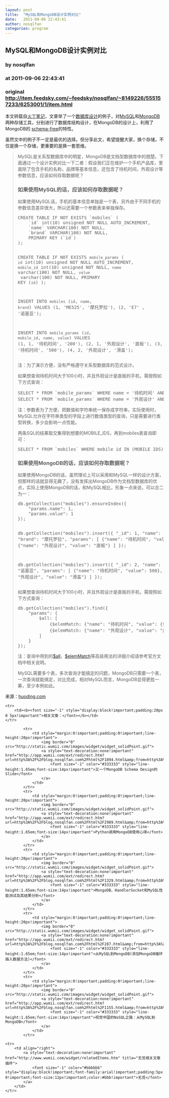 ```yaml
---
layout: post
title:  "MySQL和MongoDB设计实例对比"
date:   2011-09-06 22:43:41
author: nosqlfan
categories: program
---
```


## MySQL和MongoDB设计实例对比
### by nosqlfan
### at 2011-09-06 22:43:41
### original <http://item.feedsky.com/~feedsky/nosqlfan/~8149226/555157233/6253001/1/item.html>

<p>本文转载自<a href="http://huoding.com/">火丁笔记</a>，文章举了一个<span><a href="http://blog.nosqlfan.com/tags/%e6%95%b0%e6%8d%ae%e5%ba%93%e8%ae%be%e8%ae%a1" title="查看 数据库设计 的全部文章">数据库设计</a></span>的例子，对<span><a href="http://blog.nosqlfan.com/tags/mysql" title="查看 MySQL 的全部文章">MySQL</a></span>和<span><a href="http://blog.nosqlfan.com/tags/mongodb" title="查看 MongoDB 的全部文章">MongoDB</a></span>两种存储工具，分别进行了数据库结构设计，在MongoDB的设计上，利用了MongoDB的 <span><a href="http://blog.nosqlfan.com/tags/schema-free" title="查看 schema-free 的全部文章">schema-free</a></span>的特性。</p>
<p>虽然文中的例子不一定是最优的选择。但分享此文，希望提醒大家，换个存储，不仅是换一个存储，更重要的是换一套思维。</p>
<blockquote><p>MySQL是关系型数据库中的明星，MongoDB是文档型数据库中的翘楚。下面通过一个设计实例对比一下二者：假设我们正在维护一个手机产品库，里面除了包含手机的名称，品牌等基本信息，还包含了待机时间，外观设计等参数信息，应该如何存取数据呢？</p>
<h3>如果使用MySQL的话，应该如何存取数据呢？</h3>
<p>如果使用MySQL话，手机的基本信息单独是一个表，另外由于不同手机的参数信息差异很大，所以还需要一个参数表来单独保存。</p>
<pre>CREATE TABLE IF NOT EXISTS `mobiles` (
    `id` int(10) unsigned NOT NULL AUTO_INCREMENT,
    `name` VARCHAR(100) NOT NULL,
    `brand` VARCHAR(100) NOT NULL,
    PRIMARY KEY (`id`)
);

CREATE TABLE IF NOT EXISTS `mobile_params` (
    `id` int(10) unsigned NOT NULL AUTO_INCREMENT,
    `mobile_id` int(10) unsigned NOT NULL,
    `name` varchar(100) NOT NULL,
    `value` varchar(100) NOT NULL,
    PRIMARY KEY (`id`)
);

INSERT INTO `mobiles` (`id`, `name`, `brand`) VALUES
(1, 'ME525', '摩托罗拉'),
(2, 'E7'   , '诺基亚');

INSERT INTO `mobile_params` (`id`, `mobile_id`, `name`, `value`) VALUES
(1, 1, '待机时间', '200'),
(2, 1, '外观设计', '直板'),
(3, 2, '待机时间', '500'),
(4, 2, '外观设计', '滑盖');</pre>
<p>注：为了演示方便，没有严格遵守关系型数据库的范式设计。</p>
<p>如果想查询待机时间大于100小时，并且外观设计是直板的手机，需按照如下方式查询：</p>
<pre>SELECT * FROM `mobile_params` WHERE name = &#39;待机时间&#39; AND value &gt; 100;
SELECT * FROM `mobile_params` WHERE name = &#39;外观设计&#39; AND value = &#39;直板&#39;;</pre>
<p>注：参数表为了方便，把数值和字符串统一保存成字符串，实际使用时，MySQL允许在字符串类型的字段上进行数值类型的查询，只是需要进行类型转换，多少会影响一点性能。</p>
<p>两条SQL的结果取交集得到想要的MOBILE_IDS，再到mobiles表查询即可：</p>
<pre>SELECT * FROM `mobiles` WHERE mobile_id IN (MOBILE_IDS)</pre>
<h3>如果使用MongoDB的话，应该如何存取数据呢？</h3>
<p>如果使用MongoDB的话，虽然理论上可以采用和MySQL一样的设计方案，但那样的话就显得无趣了，没有发挥出MongoDB作为文档型数据库的优点，实际上使用MongoDB的话，和MySQL相比，形象一点来说，可以合二为一：</p>
<pre>db.getCollection("mobiles").ensureIndex({
    "params.name": 1,
    "params.value": 1
});

db.getCollection("mobiles").insert({
    "_id": 1,
    "name": "ME525",
    "brand": "摩托罗拉",
    "params": [
        {"name": "待机时间", "value": 200},
        {"name": "外观设计", "value": "直板"}
    ]
});

db.getCollection("mobiles").insert({
    "_id": 2,
    "name": "E7",
    "brand": "诺基亚",
    "params": [
        {"name": "待机时间", "value": 500},
        {"name": "外观设计", "value": "滑盖"}
    ]
});</pre>
<p>如果想查询待机时间大于100小时，并且外观设计是直板的手机，需按照如下方式查询：</p>
<pre>db.getCollection("mobiles").find({
    "params": {
        $all: [
            {$elemMatch: {"name": "待机时间", "value": {$gt: 100}}},
            {$elemMatch: {"name": "外观设计", "value": "直板"}}
        ]
    }
});</pre>
<p>注：查询中用到的<a href="http://www.mongodb.org/display/DOCS/Advanced+Queries#AdvancedQueries-%24all">$all</a>，<a href="http://www.mongodb.org/display/DOCS/Advanced+Queries#AdvancedQueries-%24elemMatch">$elemMatch</a>等高级用法的详细介绍请参考官方文档中相关说明。</p>
<p>MySQL需要多个表，多次查询才能搞定的问题，MongoDB只需要一个表，一次查询就能搞定，对比完成，相对MySQL而言，MongoDB显得更胜一筹，至少本例如此。</p></blockquote>
<p>来源：<a href="http://huoding.com/2011/06/08/84">huoding.com</a></p>
<table cellspacing="0" cellpadding="2" border="0" width="100%" style="clear:both">
    
    <tr>
        <td><b><font size="-1" style="display:block!important;padding:20px 0 5px!important">相关文章：</font></b></td>
    </tr>
    
            <tr>
                <td style="margin:0!important;padding:0!important;line-height:20px!important">
                    <img border="0" src="http://static.wumii.com/images/widget/widget_solidPoint.gif">
                    <a style="text-decoration:none!important" href="http://app.wumii.com/ext/redirect.htm?url=http%3A%2F%2Fblog.nosqlfan.com%2Fhtml%2F1894.html&amp;from=http%3A%2F%2Fblog.nosqlfan.com%2Fhtml%2F2985.html">
                        <font size="-1" color="#333333" style="line-height:1.65em;font-size:14px!important">又一个MongoDB Schema Design的Slide</font>
                    </a>
                </td>
            </tr>
            <tr>
                <td style="margin:0!important;padding:0!important;line-height:20px!important">
                    <img border="0" src="http://static.wumii.com/images/widget/widget_solidPoint.gif">
                    <a style="text-decoration:none!important" href="http://app.wumii.com/ext/redirect.htm?url=http%3A%2F%2Fblog.nosqlfan.com%2Fhtml%2F2989.html&amp;from=http%3A%2F%2Fblog.nosqlfan.com%2Fhtml%2F2985.html">
                        <font size="-1" color="#333333" style="line-height:1.65em;font-size:14px!important">Python调用MongoDB使用心得</font>
                    </a>
                </td>
            </tr>
            <tr>
                <td style="margin:0!important;padding:0!important;line-height:20px!important">
                    <img border="0" src="http://static.wumii.com/images/widget/widget_solidPoint.gif">
                    <a style="text-decoration:none!important" href="http://app.wumii.com/ext/redirect.htm?url=http%3A%2F%2Fblog.nosqlfan.com%2Fhtml%2F1329.html&amp;from=http%3A%2F%2Fblog.nosqlfan.com%2Fhtml%2F2985.html">
                        <font size="-1" color="#333333" style="line-height:1.65em;font-size:14px!important">MongoDB、HandlerSocket和MySQL性能测试及其结果分析</font>
                    </a>
                </td>
            </tr>
            <tr>
                <td style="margin:0!important;padding:0!important;line-height:20px!important">
                    <img border="0" src="http://static.wumii.com/images/widget/widget_solidPoint.gif">
                    <a style="text-decoration:none!important" href="http://app.wumii.com/ext/redirect.htm?url=http%3A%2F%2Fblog.nosqlfan.com%2Fhtml%2F287.html&amp;from=http%3A%2F%2Fblog.nosqlfan.com%2Fhtml%2F2985.html">
                        <font size="-1" color="#333333" style="line-height:1.65em;font-size:14px!important">从MySQL到MongoDB(添加MongoDB循环插入数据方法)</font>
                    </a>
                </td>
            </tr>
            <tr>
                <td style="margin:0!important;padding:0!important;line-height:20px!important">
                    <img border="0" src="http://static.wumii.com/images/widget/widget_solidPoint.gif">
                    <a style="text-decoration:none!important" href="http://app.wumii.com/ext/redirect.htm?url=http%3A%2F%2Fblog.nosqlfan.com%2Fhtml%2F1155.html&amp;from=http%3A%2F%2Fblog.nosqlfan.com%2Fhtml%2F2985.html">
                        <font size="-1" color="#333333" style="line-height:1.65em;font-size:14px!important">视觉中国的NoSQL之路：从MySQL到MongoDB</font>
                    </a>
                </td>
            </tr>
    
    <tr>
        <td align="right">
            <a style="text-decoration:none!important" href="http://www.wumii.com/widget/relatedItems.htm" title="无觅相关文章插件">
                <font size="-1" color="#bbbbbb" style="display:block!important;font-family:arial!important;padding:5px 0!important;font-size:12px!important;color:#bbb!important">无觅</font>
            </a>
        </td>
    </tr>
</table><img src="http://www1.feedsky.com/t1/555157233/nosqlfan/feedsky/s.gif?r=http://item.feedsky.com/~feedsky/nosqlfan/~8149226/555157233/6253001/1/item.html" border="0" height="0" width="0">